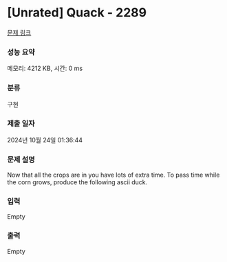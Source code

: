 # [Unrated] Quack - 2289 

[문제 링크](https://www.acmicpc.net/problem/2289) 

### 성능 요약

메모리: 4212 KB, 시간: 0 ms

### 분류

구현

### 제출 일자

2024년 10월 24일 01:36:44

### 문제 설명

<p>Now that all the crops are in you have lots of extra time. To pass time while the corn grows, produce the following ascii duck.</p>

### 입력 

 Empty

### 출력 

 Empty

